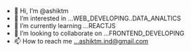 - 👋 Hi, I’m @ashiktm
- 👀 I’m interested in ...WEB_DEVELOPING..DATA_ANALTICS
- 🌱 I’m currently learning ...REACTJS
- 💞️ I’m looking to collaborate on ...FRONTEND_DEVELOPING
- 📫 How to reach me ...ashiktm.ind@gmail.com 

<!---
ashiktm/ashiktm is a ✨ special ✨ repository because its `README.md` (this file) appears on your GitHub profile.
You can click the Preview link to take a look at your changes.
--->
